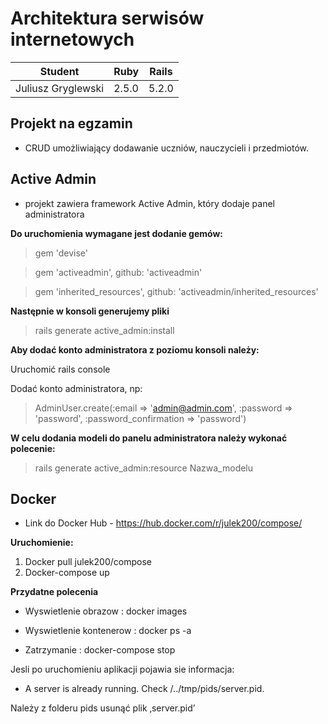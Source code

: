 # Architektura serwisów internetowych

| Student  | Ruby | Rails |
| ------------- | ------------- | ------------- |
| Juliusz Gryglewski  | 2.5.0  |  5.2.0 |

## Projekt na egzamin
- CRUD umożliwiający dodawanie uczniów, nauczycieli i przedmiotów.

## Active Admin
- projekt zawiera framework Active Admin, który dodaje panel administratora

**Do uruchomienia wymagane jest dodanie gemów:**

>gem 'devise'

>gem 'activeadmin', github: 'activeadmin'

>gem 'inherited_resources', github: 'activeadmin/inherited_resources'

**Następnie w konsoli generujemy pliki**

>rails generate active_admin:install

**Aby dodać konto administratora z poziomu konsoli należy:**

Uruchomić rails console

Dodać konto administratora, np:

>AdminUser.create(:email => 'admin@admin.com', :password => 'password', :password_confirmation => 'password')

**W celu dodania modeli do panelu administratora należy wykonać polecenie:**
>rails generate active_admin:resource Nazwa_modelu

## Docker

- Link do Docker Hub -
https://hub.docker.com/r/julek200/compose/

**Uruchomienie:**

1. Docker pull julek200/compose
2. Docker-compose up


**Przydatne polecenia**

- Wyswietlenie obrazow : docker images

- Wyswietlenie kontenerow : docker ps -a

- Zatrzymanie : docker-compose stop

Jesli po uruchomieniu aplikacji pojawia sie informacja: 

- A server is already running. Check /../tmp/pids/server.pid.

Należy z folderu pids usunąć plik ‚server.pid’
